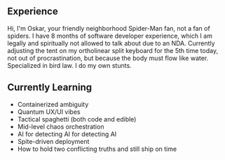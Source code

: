 ## Experience

Hi, I'm Oskar, your friendly neighborhood Spider-Man fan, not a fan of spiders. I have 8 months of software developer experience, which I am legally and spiritually not allowed to talk about due to an NDA. Currently adjusting the tent on my ortholinear split keyboard for the 5th time today, not out of procrastination, but because the body must flow like water. Specialized in bird law. I do my own stunts. 



## Currently Learning
- Containerized ambiguity
- Quantum UX/UI vibes
- Tactical spaghetti (both code and edible)
- Mid-level chaos orchestration
- AI for detecting AI for detecting AI
- Spite-driven deployment
- How to hold two conflicting truths and still ship on time
